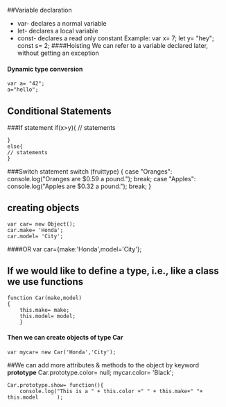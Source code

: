 ##Variable declaration
* var- declares a normal variable
* let- declares a local variable
* const- declares a read only constant
Example:
	var x= 7;
	let y= "hey";
	const s= 2;
####Hoisting
We can refer to a variable declared later, without getting an exception
#### Dynamic type conversion
	var a= "42";
	a="hello";

## Conditional Statements
###If statement
	if(x>y){
	// statements

	}
	else{
	// statements
	}

###Switch statement
	switch (fruittype) {
			case "Oranges":
				console.log("Oranges are $0.59 a pound.");
			break;
			case "Apples":
				console.log("Apples are $0.32 a pound.");
			break;
		}
## creating objects
	var car= new Object();
	car.make= 'Honda';
	car.model= 'City';
####OR
	var car={make:'Honda',model='City'};

## If we would like to define a type, i.e., like a class we use functions
	function Car(make,model)
	{
		this.make= make;
		this.model= model;
		}

#### Then we can create objects of type Car
	var mycar= new Car('Honda','City');

##We can add more attributes & methods to the object by keyword **prototype**
	Car.prototype.color= null;
	mycar.color= 'Black';

	Car.prototype.show= function(){
		console.log("This is a " + this.color +" " + this.make+" "+ this.model		);

